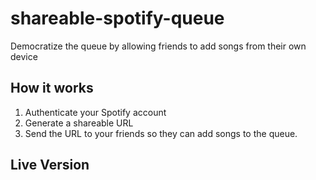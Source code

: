 # shareable-spotify-queue
Democratize the queue by allowing friends to add songs from their own device

## How it works

1. Authenticate your Spotify account
2. Generate a shareable URL
3. Send the URL to your friends so they can add songs to the queue.

## Live Version

